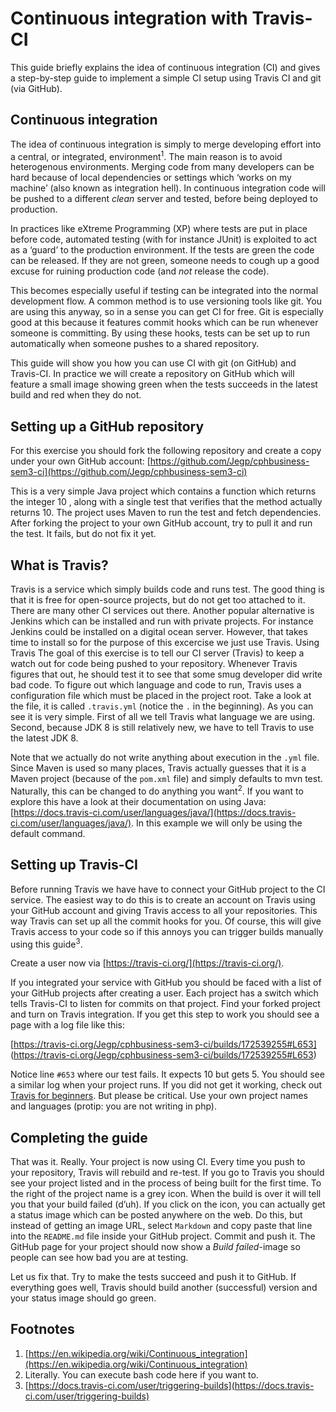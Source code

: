 # Continuous integration with Travis-CI

This guide briefly explains the idea of continuous integration (CI) and gives a
step-by-step guide to implement a simple CI setup using Travis CI and git (via
GitHub).

## Continuous integration

The idea of continuous integration is simply to merge developing effort into a
central, or integrated, environment<sup>1</sup>. The main reason is to avoid heterogenous
environments. Merging code from many developers can be hard because of local
dependencies or settings which ‘works on my machine’ (also known as integration
hell). In continuous integration code will be pushed to a different *clean* server
and tested, before being deployed to production.

In practices like eXtreme Programming (XP) where tests are put in place before
code, automated testing (with for instance JUnit) is exploited to act as a ‘guard’
to the production environment. If the tests are green the code can be released.
If they are not green, someone needs to cough up a good excuse for ruining
production code (and *not* release the code).

This becomes especially useful if testing can be integrated into the normal
development flow. A common method is to use versioning tools like git. You are
using this anyway, so in a sense you can get CI for free. Git is especially good
at this because it features commit hooks which can be run whenever someone
is committing. By using these hooks, tests can be set up to run automatically
when someone pushes to a shared repository.

This guide will show you how you can use CI with git (on GitHub) and Travis-CI.
In practice we will create a repository on GitHub which will feature a small
image showing green when the tests succeeds in the latest build and red when
they do not.

## Setting up a GitHub repository
For this exercise you should fork the following repository and create a copy under
your own GitHub account:
[https://github.com/Jegp/cphbusiness-sem3-ci](https://github.com/Jegp/cphbusiness-sem3-ci)

This is a very simple Java project which contains a function which returns the
integer 10 , along with a single test that verifies that the method actually returns
10. The project uses Maven to run the test and fetch dependencies. After forking
the project to your own GitHub account, try to pull it and run the test. It fails,
but do not fix it yet.

## What is Travis?
Travis is a service which simply builds code and runs test. The good thing is
that it is free for open-source projects, but do not get too attached to it. There
are many other CI services out there. Another popular alternative is Jenkins
which can be installed and run with private projects. For instance Jenkins could
be installed on a digital ocean server. However, that takes time to install so for
the purpose of this excercise we just use Travis.
Using Travis
The goal of this exercise is to tell our CI server (Travis) to keep a watch out
for code being pushed to your repository. Whenever Travis figures that out, he
should test it to see that some smug developer did write bad code. To figure
out which language and code to run, Travis uses a configuration file which must
be placed in the project root. Take a look at the file, it is called
``.travis.yml`` (notice the ``.`` in the beginning). 
As you can see it is very simple. First of all we
tell Travis what language we are using. Second, because JDK 8 is still relatively
new, we have to tell Travis to use the latest JDK 8.

Note that we actually do not write anything about execution in the ``.yml``
file. Since Maven is used so many places, Travis actually guesses that it is a Maven
project (because of the ``pom.xml`` file) and simply defaults to mvn test. Naturally,
this can be changed to do anything you want<sup>2</sup>. If you want to explore this have
a look at their documentation on using Java: 
[https://docs.travis-ci.com/user/languages/java/](https://docs.travis-ci.com/user/languages/java/).
In this example we will only be using the default command.

## Setting up Travis-CI
Before running Travis we have have to connect your GitHub project to the CI
service. The easiest way to do this is to create an account on Travis using your
GitHub account and giving Travis access to all your repositories. This way
Travis can set up all the commit hooks for you. Of course, this will give Travis
access to your code so if this annoys you can trigger builds manually using this
guide<sup>3</sup>.

Create a user now via [https://travis-ci.org/](https://travis-ci.org/).

If you integrated your service with GitHub you should be faced with a list of
your GitHub projects after creating a user. Each project has a switch which tells
Travis-CI to listen for commits on that project. Find your forked project and
turn on Travis integration. If you get this step to work you should see a page
with a log file like this:

[https://travis-ci.org/Jegp/cphbusiness-sem3-ci/builds/172539255#L653]
(https://travis-ci.org/Jegp/cphbusiness-sem3-ci/builds/172539255#L653)

Notice line ``#653`` where our test fails. It expects 10 but gets 5. You should see
a similar log when your project runs. If you did not get it working, check out
[Travis for beginners](https://docs.travis-ci.com/user/for-beginners).
But please be critical. Use your own project names and languages (protip: 
you are not writing in php).

## Completing the guide
That was it. Really. Your project is now using CI. Every time you push to your
repository, Travis will rebuild and re-test. If you go to Travis you should see
your project listed and in the process of being built for the first time. To the
right of the project name is a grey icon. When the build is over it will tell you
that your build failed (d’uh). If you click on the icon, you can actually get a
status image which can be posted anywhere on the web. Do this, but instead
of getting an image URL, select ``Markdown`` and copy paste that line into the
``README.md`` file inside your GitHub project. Commit and push it. The GitHub
page for your project should now show a *Build failed*-image so people can see
how bad you are at testing.

Let us fix that. Try to make the tests succeed and push it to GitHub.  If
everything goes well, Travis should build another (successful) version and your
status image should go green.

## Footnotes

1. [https://en.wikipedia.org/wiki/Continuous_integration](https://en.wikipedia.org/wiki/Continuous_integration)
2. Literally. You can execute bash code here if you want to.
3. [https://docs.travis-ci.com/user/triggering-builds](https://docs.travis-ci.com/user/triggering-builds)

